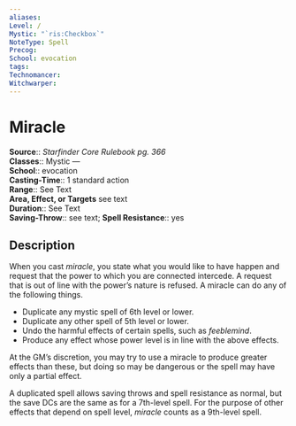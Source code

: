 ```yaml
---
aliases: 
Level: /
Mystic: "`ris:Checkbox`"
NoteType: Spell
Precog: 
School: evocation  
tags: 
Technomancer: 
Witchwarper: 
---
```


# Miracle

**Source**:: _Starfinder Core Rulebook pg. 366_  
**Classes**:: Mystic —  
**School**:: evocation  
**Casting-Time**:: 1 standard action  
**Range**:: See Text  
**Area, Effect, or Targets** see text  
**Duration**:: See Text  
**Saving-Throw**:: see text;
**Spell Resistance**:: yes

## Description

When you cast _miracle_, you state what you would like to have happen and request that the power to which you are connected intercede. A request that is out of line with the power’s nature is refused. A miracle can do any of the following things.

-   Duplicate any mystic spell of 6th level or lower.
-   Duplicate any other spell of 5th level or lower.
-   Undo the harmful effects of certain spells, such as _feeblemind_.
-   Produce any effect whose power level is in line with the above effects.

At the GM’s discretion, you may try to use a miracle to produce greater effects than these, but doing so may be dangerous or the spell may have only a partial effect.

A duplicated spell allows saving throws and spell resistance as normal, but the save DCs are the same as for a 7th-level spell. For the purpose of other effects that depend on spell level, _miracle_ counts as a 9th-level spell.
